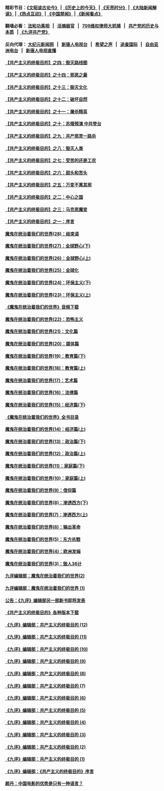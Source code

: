 #### 精彩节目：[《文昭谈古论今》](http://134.209.198.168/wenzhao) | [《历史上的今天》](http://134.209.198.168/today-in-history) | [《天亮时分》](http://134.209.198.168/tianliang) | [《大陆新闻解读》](http://134.209.198.168/ntdtv-comedy) | [《热点互动》](http://134.209.198.168/ntdtv-rdhd)  | [《中国禁闻》](http://134.209.198.168/ntdtv-news) | [《新闻看点》](http://134.209.198.168/news-insight) 

  #### 翻墙必看： [法轮功真相](http://134.209.198.168:10000/videos/truth.html) &nbsp;&nbsp;|&nbsp;&nbsp; [活摘器官](http://134.209.198.168:10000/videos/res/Organs/) &nbsp;&nbsp;|&nbsp;&nbsp; [709维权律师大抓捕](http://134.209.198.168:10000/videos/709/) &nbsp;&nbsp;|&nbsp;&nbsp; [共产党的历史与本质](http://134.209.198.168:10000/videos/ccp.html) &nbsp;&nbsp;| [《九评共产党》](http://134.209.198.168:10000/videos/jiuping/) 

#### 反向代理： [大纪元新闻网](http://134.209.198.168:10080/) &nbsp;&nbsp;|&nbsp;&nbsp; [新唐人电视台](http://134.209.198.168:8000/) &nbsp;&nbsp;|&nbsp;&nbsp; [希望之声](http://134.209.198.168:8200/) &nbsp;&nbsp;|&nbsp;&nbsp; [追查国际](http://134.209.198.168:10010/) &nbsp;&nbsp;|&nbsp;&nbsp; [自由亚洲电台](http://134.209.198.168:9800/) &nbsp;&nbsp;|&nbsp;&nbsp; [新唐人电视直播](http://134.209.198.168/) 

#### [【共产主义的终极目的】之四：毁灭路线图](../pages/nsc422/n11086284.md?t=04050037) 

#### [【共产主义的终极目的】之十四：邪恶之最](../pages/nsc422/n11150249.md?t=04050037) 

#### [【共产主义的终极目的】之十三：毁灭文化](../pages/nsc422/n11135227.md?t=04050037) 

#### [【共产主义的终极目的】之十二：破坏自然](../pages/nsc422/n11135214.md?t=04050037) 

#### [【共产主义的终极目的】之十一：屠杀精英](../pages/nsc422/n11118442.md?t=04050037) 

#### [【共产主义的终极目的】之十：苏俄预演 中共登台](../pages/nsc422/n11118424.md?t=04050037) 

#### [【共产主义的终极目的】之九：共产邪灵一路杀](../pages/nsc422/n11114139.md?t=04050037) 

#### [【共产主义的终极目的】之八：毁灭人类](../pages/nsc422/n11108503.md?t=04050037) 

#### [【共产主义的终极目的】之七：受苦的还是工农](../pages/nsc422/n11101809.md?t=04050037) 

#### [【共产主义的终极目的】之六：甜头和苦头](../pages/nsc422/n11096971.md?t=04050037) 

#### [【共产主义的终极目的】之五：万变不离其邪](../pages/nsc422/n11091285.md?t=04050037) 

#### [【共产主义的终极目的】之二：中心之国](../pages/nsc422/n11047728.md?t=04050037) 

#### [【共产主义的终极目的】之三：马克思魔变](../pages/nsc422/n11061941.md?t=04050037) 

#### [【共产主义的终极目的】之一：序言](../pages/nsc422/n11086077.md?t=04050037) 

#### [魔鬼在统治着我们的世界(28)：结束语](../pages/nsc422/n10936246.md?t=04050037) 

#### [魔鬼在统治着我们的世界(27)：全球野心(下)](../pages/nsc422/n10928319.md?t=04050037) 

#### [魔鬼在统治着我们的世界(26)：全球野心(上)](../pages/nsc422/n10900318.md?t=04050037) 

#### [魔鬼在统治着我们的世界(25)：全球化](../pages/nsc422/n10788205.md?t=04050037) 

#### [魔鬼在统治着我们的世界(24)：环保主义(下)](../pages/nsc422/n10695307.md?t=04050037) 

#### [魔鬼在统治着我们的世界(23)：环保主义(上)](../pages/nsc422/n10688613.md?t=04050037) 

#### [《魔鬼在统治着我们的世界》音频下载](../pages/nsc422/n10635553.md?t=04050037) 

#### [魔鬼在统治着我们的世界(22)：恐怖主义](../pages/nsc422/n10614727.md?t=04050037) 

#### [魔鬼在统治着我们的世界(21)：文化篇](../pages/nsc422/n10597706.md?t=04050037) 

#### [魔鬼在统治着我们的世界(20)：媒体篇](../pages/nsc422/n10586579.md?t=04050037) 

#### [魔鬼在统治着我们的世界(19)：教育篇(下)](../pages/nsc422/n10564808.md?t=04050037) 

#### [魔鬼在统治着我们的世界(18)：教育篇(上)](../pages/nsc422/n10526970.md?t=04050037) 

#### [魔鬼在统治着我们的世界(17)：艺术篇](../pages/nsc422/n10499093.md?t=04050037) 

#### [魔鬼在统治着我们的世界(16)：法律篇](../pages/nsc422/n10485969.md?t=04050037) 

#### [魔鬼在统治着我们的世界(15)：经济篇(下)](../pages/nsc422/n10469975.md?t=04050037) 

#### [《魔鬼在统治着我们的世界》全书目录](../pages/nsc422/n10464261.md?t=04050037) 

#### [魔鬼在统治着我们的世界(14)：经济篇(上)](../pages/nsc422/n10457370.md?t=04050037) 

#### [魔鬼在统治着我们的世界(13)：政治篇(下)](../pages/nsc422/n10448270.md?t=04050037) 

#### [魔鬼在统治着我们的世界(12)：政治篇(上)](../pages/nsc422/n10444576.md?t=04050037) 

#### [魔鬼在统治着我们的世界(11)：家庭篇(下)](../pages/nsc422/n10440961.md?t=04050037) 

#### [魔鬼在统治着我们的世界(10)：家庭篇(上)](../pages/nsc422/n10435448.md?t=04050037) 

#### [魔鬼在统治着我们的世界(9)：信仰篇](../pages/nsc422/n10432159.md?t=04050037) 

#### [魔鬼在统治着我们的世界(8)：渗透西方(下)](../pages/nsc422/n10429603.md?t=04050037) 

#### [魔鬼在统治着我们的世界(7)：渗透西方(上)](../pages/nsc422/n10426013.md?t=04050037) 

#### [魔鬼在统治着我们的世界(6)：输出革命](../pages/nsc422/n10421536.md?t=04050037) 

#### [魔鬼在统治着我们的世界(5)：东方杀戮](../pages/nsc422/n10417707.md?t=04050037) 

#### [魔鬼在统治着我们的世界(4)：欧洲发端](../pages/nsc422/n10414890.md?t=04050037) 

#### [魔鬼在统治着我们的世界(3)：毁人36计](../pages/nsc422/n10411583.md?t=04050037) 

#### [九评编辑部：魔鬼在统治着我们的世界(2)](../pages/nsc422/n10410036.md?t=04050037) 

#### [九评编辑部：魔鬼在统治着我们的世界 (1)](../pages/nsc422/n10406825.md?t=04050037) 

#### [公告：《九评》编辑部另一部新书即将发表](../pages/nsc422/n10405104.md?t=04050037) 

#### [《共产主义的终极目的》各种版本下载](../pages/nsc422/n10022138.md?t=04050037) 

#### [《九评》编辑部：共产主义的终极目的 (12)](../pages/nsc422/n9933272.md?t=04050037) 

#### [《九评》编辑部：共产主义的终极目的 (11)](../pages/nsc422/n9924973.md?t=04050037) 

#### [《九评》编辑部：共产主义的终极目的 (10)](../pages/nsc422/n9920883.md?t=04050037) 

#### [《九评》编辑部：共产主义的终极目的 (9)](../pages/nsc422/n9916363.md?t=04050037) 

#### [《九评》编辑部：共产主义的终极目的 (8)](../pages/nsc422/n9912488.md?t=04050037) 

#### [《九评》编辑部：共产主义的终极目的 (7)](../pages/nsc422/n9901176.md?t=04050037) 

#### [《九评》编辑部：共产主义的终极目的 (6)](../pages/nsc422/n9899359.md?t=04050037) 

#### [《九评》编辑部：共产主义的终极目的 (5)](../pages/nsc422/n9893174.md?t=04050037) 

#### [《九评》编辑部：共产主义的终极目的 (4)](../pages/nsc422/n9891246.md?t=04050037) 

#### [《九评》编辑部：共产主义的终极目的 (3)](../pages/nsc422/n9879879.md?t=04050037) 

#### [《九评》编辑部：共产主义的终极目的 (2)](../pages/nsc422/n9876205.md?t=04050037) 

#### [《九评》编辑部：共产主义的终极目的 (1)](../pages/nsc422/n9865857.md?t=04050037) 

#### [《九评》编辑部：《共产主义的终极目的》序言](../pages/nsc422/n9862666.md?t=04050037) 

#### [颜丹：中国电影的优势是只有一种语言？](../pages/nsc422/n9583062.md?t=04050037) 


